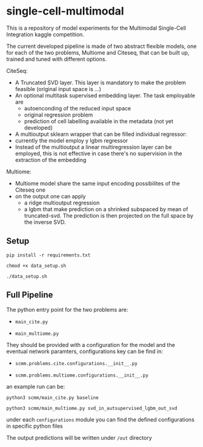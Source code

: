 # single-cell-multimodal

This is a repository of model experiments for the Multimodal Single-Cell Integration kaggle competition.

The current developed pipeline is made of two abstract flexible models, 
one for each of the two problems, Multiome and Citeseq, that can be built up, trained and tuned with different options.

CiteSeq:
 - A Truncated SVD layer. This layer is mandatory to make the problem feasible (original input space is ...)
 - An optional multitask supervised embedding layer. The task employable are
   - autoenconding of the reduced input space
   - original regression problem
   - prediction of cell labelling available in the metadata (not yet developed)
 - A multioutput sklearn wrapper that can be filled individual regressor:
  - currently the model employ y lgbm regressor
 - Instead of the multioutput a linear multiregression layer can be employed, this is not effective in case there's no supervision in the extraction of the embedding

Multiome:
 - Multiome model share the same input encoding possibilites of the Citeseq one
 - on the output one can apply
   - a ridge multioutput regression
   - a lgbm that make prediction on a shrinked subspaced by mean of truncated-svd. The prediction is then projected on the full space by the inverse SVD.


## Setup
`pip install -r requirements.txt`

`chmod +x data_setup.sh`

`./data_setup.sh`

## Full Pipeline
The python entry point for the two problems are:

 - `main_cite.py`

 - `main_multiome.py`


They should be provided with a configuration for the model and the eventual network paramters, configurations key can be find in:

 - `scmm.problems.cite.configurations.__init__.py`
 
 - `scmm.problems.multiome.configurations.__init__.py`

an example run can be:

`python3 scmm/main_cite.py baseline`

`python3 scmm/main_multiome.py svd_in_autsupervised_lgbm_out_svd`

under each `configurations` module you can find the defined configurations in specific python files

The output predictions will be written under `/out` directory
